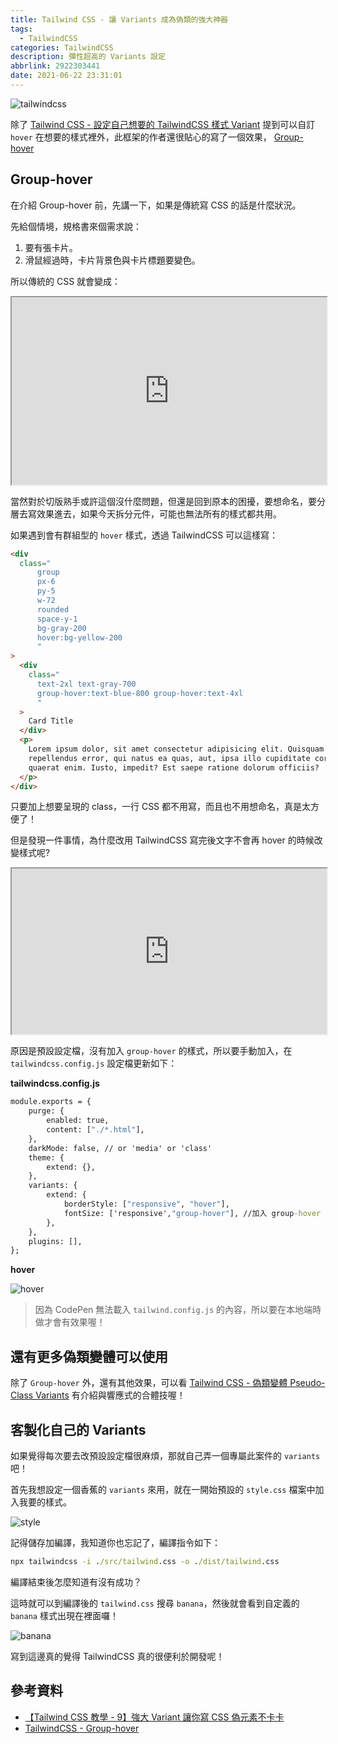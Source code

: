 ```yaml
---
title: Tailwind CSS - 讓 Variants 成為偽類的強大神器
tags:
  - TailwindCSS
categories: TailwindCSS
description: 彈性超高的 Variants 設定
abbrlink: 2922303441
date: 2021-06-22 23:31:01
---
```


![tailwindcss](https://tools.wingzero.tw/assets/upload/1611643654838_0.jpg)

除了 [Tailwind CSS - 設定自己想要的 TailwindCSS 樣式 Variant](https://hsuchihting.github.io/TailwindCSS/20210620/961026179/) 提到可以自訂 `hover` 在想要的樣式裡外，此框架的作者還很貼心的寫了一個效果， [Group-hover](https://tailwindcss.com/docs/hover-focus-and-other-states#group-hover)

## Group-hover

在介紹 Group-hover 前，先講一下，如果是傳統寫 CSS 的話是什麼狀況。

先給個情境，規格書來個需求說：

1. 要有張卡片。
2. 滑鼠經過時，卡片背景色與卡片標題要變色。

所以傳統的 CSS 就會變成：

<iframe height="300" style="width: 100%;" scrolling="no" title="tradition CSS" src="https://codepen.io/hnzxewqw/embed/bGqyORr?height=265&theme-id=light&default-tab=html,result"></iframe>

當然對於切版熟手或許這個沒什麼問題，但還是回到原本的困擾，要想命名，要分層去寫效果進去，如果今天拆分元件，可能也無法所有的樣式都共用。

如果遇到會有群組型的 `hover` 樣式，透過 TailwindCSS 可以這樣寫：

```html
<div
  class="
      group
      px-6
      py-5
      w-72
      rounded
      space-y-1
      bg-gray-200
      hover:bg-yellow-200
      "
>
  <div
    class="
      text-2xl text-gray-700
      group-hover:text-blue-800 group-hover:text-4xl
      "
  >
    Card Title
  </div>
  <p>
    Lorem ipsum dolor, sit amet consectetur adipisicing elit. Quisquam
    repellendus error, qui natus ea quas, aut, ipsa illo cupiditate corrupti in
    quaerat enim. Iusto, impedit? Est saepe ratione dolorum officiis?
  </p>
</div>
```

只要加上想要呈現的 class，一行 CSS 都不用寫，而且也不用想命名，真是太方便了！

但是發現一件事情，為什麼改用 TailwindCSS 寫完後文字不會再 hover 的時候改變樣式呢?

<iframe height="265" style="width: 100%;" scrolling="no" title="TailwindCSS-card" src="https://codepen.io/hnzxewqw/embed/LYWoMgp?height=265&theme-id=light&default-tab=html,result"></iframe>

原因是預設設定檔，沒有加入 `group-hover` 的樣式，所以要手動加入，在 `tailwindcss.config.js` 設定檔更新如下：

**tailwindcss.config.js**

```cmd
module.exports = {
    purge: {
        enabled: true,
        content: ["./*.html"],
    },
    darkMode: false, // or 'media' or 'class'
    theme: {
        extend: {},
    },
    variants: {
        extend: {
            borderStyle: ["responsive", "hover"],
            fontSize: ['responsive',"group-hover"], //加入 group-hover
        },
    },
    plugins: [],
};
```

**hover**

![hover](https://i.imgur.com/P1juNTL.png)

> 因為 CodePen 無法載入 `tailwind.config.js` 的內容，所以要在本地端時做才會有效果喔！

## 還有更多偽類變體可以使用

除了 `Group-hover` 外，還有其他效果，可以看 [Tailwind CSS - 偽類變體 Pseudo-Class Variants](https://hsuchihting.github.io/TailwindCSS/20210614/1717980556/) 有介紹與響應式的合體技喔！

## 客製化自己的 Variants

如果覺得每次要去改預設設定檔很麻煩，那就自己弄一個專屬此案件的 `variants` 吧！

首先我想設定一個香蕉的 `variants` 來用，就在一開始預設的 `style.css` 檔案中加入我要的樣式。

![style](https://i.imgur.com/p3VDp97.png)

記得儲存加編譯，我知道你也忘記了，編譯指令如下：

```cmd
npx tailwindcss -i ./src/tailwind.css -o ./dist/tailwind.css
```

編譯結束後怎麼知道有沒有成功？

這時就可以到編譯後的 `tailwind.css` 搜尋 `banana`，然後就會看到自定義的 `banana` 樣式出現在裡面囉！

![banana](https://i.imgur.com/SIZB6AI.png)

寫到這邊真的覺得 TailwindCSS 真的很便利於開發呢！

## 參考資料

- [【Tailwind CSS 教學 - 9】強大 Variant 讓你寫 CSS 偽元素不卡卡](https://ithelp.ithome.com.tw/articles/10246237)
- [TailwindCSS - Group-hover](https://tailwindcss.com/docs/hover-focus-and-other-states#group-hover)
